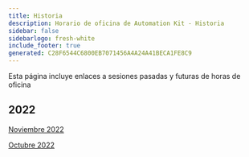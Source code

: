 ```yaml
---
title: Historia
description: Horario de oficina de Automation Kit - Historia
sidebar: false
sidebarlogo: fresh-white
include_footer: true
generated: C28F6544C6800EB7071456A4A24A41BECA1FE8C9
---
```


Esta página incluye enlaces a sesiones pasadas y futuras de horas de oficina

## 2022

[Noviembre 2022](/es/office-hours/november-2022)

[Octubre 2022](/es/office-hours/october-2022)
